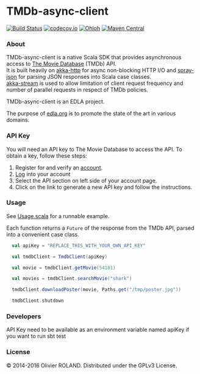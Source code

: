 # TMDb-async-client
[![Build Status](https://img.shields.io/travis/newca12/TMDb-async-client.svg)](https://travis-ci.org/newca12/TMDb-async-client)
[![codecov.io](https://img.shields.io/codecov/c/github/newca12/TMDb-async-client.svg)](https://codecov.io/github/newca12/TMDb-async-client?branch=master)
[![Ohloh](http://www.ohloh.net/p/TMDb-async-client/widgets/project_thin_badge.gif)](https://www.ohloh.net/p/TMDb-async-client)
[![Maven Central](https://img.shields.io/maven-central/v/org.edla/tmdb-async-client_2.11.svg)](https://maven-badges.herokuapp.com/maven-central/org.edla/tmdb-async-client_2.11)

### About ###
TMDb-async-client is a native Scala SDK that provides asynchronous access to [The Movie Database][1] (TMDb) API.  
It is built heavily on [akka-http][2] for async non-blocking HTTP I/O and [spray-json][3] for parsing JSON responses into Scala case classes.  
[akka-stream][4] is used to allow limitation of client request frequency and number of parallel requests in respect of TMDb policies.

TMDb-async-client is an EDLA project.

The purpose of [edla.org](http://www.edla.org) is to promote the state of the art in various domains.

### API Key ###
You will need an API key to The Movie Database to access the API.  To obtain a key, follow these steps:

1. Register for and verify an [account](https://www.themoviedb.org/account/signup).
2. [Log](https://www.themoviedb.org/login) into your account
3. Select the API section on left side of your account page.
4. Click on the link to generate a new API key and follow the instructions.

### Usage ###

See [Usage.scala](https://github.com/newca12/TMDb-async-client/blob/master/src/main/scala/org/edla/tmdb/client/Usage.scala) for a runnable example.

Each function returns a `Future` of the response from the TMDb API, parsed into a convenient case class.

``` scala
  val apiKey = "REPLACE_THIS_WITH_YOUR_OWN_API_KEY"

  val tmdbClient = TmdbClient(apiKey)

  val movie = tmdbClient.getMovie(54181)

  val movies = tmdbClient.searchMovie("shark")

  tmdbClient.downloadPoster(movie, Paths.get("/tmp/poster.jpg"))

  tmdbClient.shutdown
```

### Developers ###

API Key need to be available as an environment variable named apiKey if you want to run sbt test

### License ###
© 2014-2016 Olivier ROLAND. Distributed under the GPLv3 License.

[1]: http://www.themoviedb.org/
[2]: http://doc.akka.io/docs/akka-http/current/scala/http/index.html
[3]: http://doc.akka.io/docs/akka-http/current/scala/http/common/json-support.html
[4]: http://doc.akka.io/docs/akka/2.4/scala/stream/stream-cookbook.html#Globally_limiting_the_rate_of_a_set_of_streams